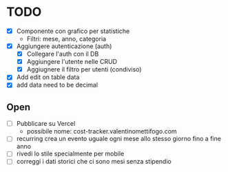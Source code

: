 # TODO

- [X] Componente con grafico per statistiche
    - Filtri: mese, anno, categoria
- [X] Aggiungere autenticazione (auth)
    - [X] Collegare l'auth con il DB
    - [X] Aggiungere l'utente nelle CRUD
    - [X] Aggiugnere il filtro per utenti (condiviso)
- [X] Add edit on table data
- [X] add data need to be decimal

## Open

- [ ] Pubblicare su Vercel 
    - possibile nome: cost-tracker.valentinomettifogo.com
- [ ] recurring crea un evento uguale ogni mese allo stesso giorno fino a fine anno
- [ ] rivedi lo stile specialmente per mobile
- [ ] correggi i dati storici che ci sono mesi senza stipendio
